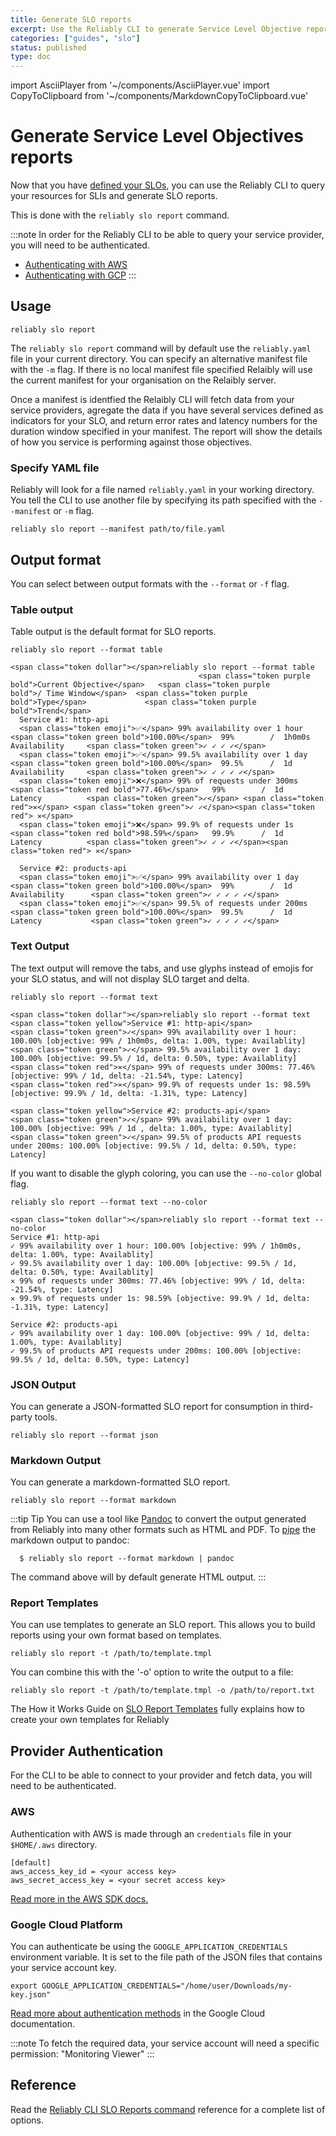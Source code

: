 ```yaml
---
title: Generate SLO reports
excerpt: Use the Reliably CLI to generate Service Level Objective reports.
categories: ["guides", "slo"]
status: published
type: doc
---
```

import AsciiPlayer from '~/components/AsciiPlayer.vue'
import CopyToClipboard from '~/components/MarkdownCopyToClipboard.vue'

# Generate Service Level Objectives reports

Now that you have [defined your SLOs](/docs/guides/slo/define-slos/), you can use the
Reliably CLI to query your resources for SLIs and generate SLO reports.

This is done with the `reliably slo report` command.

:::note
In order for the Reliably CLI to be able to query your service provider, you
will need to be authenticated.

* [Authenticating with AWS](#aws)
* [Authenticating with GCP](#google-cloud-platform)
:::
## Usage

```console
reliably slo report
```
<CopyToClipboard />

<AsciiPlayer id="409053" />

The `reliably slo report` command will by default use the `reliably.yaml` file in your current directory.  You can specify an alternative manifest file with the `-m` flag. If there is no local manifest file specified Relaibly will use the current manifest for your organisation on the Relaibly server.

Once a manifest is identfied the Relaibly CLI will fetch data from your service providers, agregate the data if you have
several services defined as indicators for your SLO, and return error rates and latency numbers for the duration window specified in your manifest. The report will show the details of how you service is performing against those objectives.

### Specify YAML file

Reliably will look for a file named `reliably.yaml` in your  working directory.
You tell the CLI to use another file by specifying its path specified with the
`--manifest` or `-m` flag.

```console
reliably slo report --manifest path/to/file.yaml
```
<CopyToClipboard />

## Output format

You can select between output formats with the `--format` or `-f` flag.

### Table output

Table output is the default format for SLO reports.

```console
reliably slo report --format table
```
<CopyToClipboard />

```reliably
<span class="token dollar"></span>reliably slo report --format table
                                          <span class="token purple bold">Current Objective</span>   <span class="token purple bold">/ Time Window</span>  <span class="token purple bold">Type</span>             <span class="token purple bold">Trend</span>
  Service #1: http-api
  <span class="token emoji">✅</span> 99% availability over 1 hour         <span class="token green bold">100.00%</span>  99%        /  1h0m0s      Availability     <span class="token green">✓ ✓ ✓ ✓</span>
  <span class="token emoji">✅</span> 99.5% availability over 1 day        <span class="token green bold">100.00%</span>  99.5%      /  1d          Availability     <span class="token green">✓ ✓ ✓ ✓ ✓</span>
  <span class="token emoji">❌</span> 99% of requests under 300ms          <span class="token red bold">77.46%</span>   99%        /  1d          Latency          <span class="token green">✓</span> <span class="token red">✕</span> <span class="token green">✓ ✓</span><span class="token red"> ✕</span>
  <span class="token emoji">❌</span> 99.9% of requests under 1s           <span class="token red bold">98.59%</span>   99.9%      /  1d          Latency          <span class="token green">✓ ✓ ✓ ✓</span><span class="token red"> ✕</span>

  Service #2: products-api
  <span class="token emoji">✅</span> 99% availability over 1 day          <span class="token green bold">100.00%</span>  99%        /  1d          Availability      <span class="token green">✓ ✓ ✓ ✓ ✓</span>
  <span class="token emoji">✅</span> 99.5% of requests under 200ms        <span class="token green bold">100.00%</span>  99.5%      /  1d          Latency           <span class="token green">✓ ✓ ✓ ✓ ✓</span>
```



### Text Output

The text output will remove the tabs, and use glyphs instead of emojis for
your SLO status, and will not display SLO target and delta.

```console
reliably slo report --format text
```
<CopyToClipboard />

```reliably
<span class="token dollar"></span>reliably slo report --format text
<span class="token yellow">Service #1: http-api</span>
<span class="token green">✓</span> 99% availability over 1 hour: 100.00% [objective: 99% / 1h0m0s, delta: 1.00%, type: Availablity]
<span class="token green">✓</span> 99.5% availability over 1 day: 100.00% [objective: 99.5% / 1d, delta: 0.50%, type: Availablity]
<span class="token red">✕</span> 99% of requests under 300ms: 77.46% [objective: 99% / 1d, delta: -21.54%, type: Latency]
<span class="token red">✕</span> 99.9% of requests under 1s: 98.59%  [objective: 99.9% / 1d, delta: -1.31%, type: Latency]

<span class="token yellow">Service #2: products-api</span>
<span class="token green">✓</span> 99% availability over 1 day: 100.00% [objective: 99% / 1d , delta: 1.00%, type: Availablity]
<span class="token green">✓</span> 99.5% of products API requests under 200ms: 100.00% [objective: 99.5% / 1d, delta: 0.50%, type: Latency]
```

If you want to disable the glyph coloring, you can use the `--no-color` global
flag.

```console
reliably slo report --format text --no-color
```
<CopyToClipboard />

```reliably
<span class="token dollar"></span>reliably slo report --format text --no-color
Service #1: http-api
✓ 99% availability over 1 hour: 100.00% [objective: 99% / 1h0m0s, delta: 1.00%, type: Availablity]
✓ 99.5% availability over 1 day: 100.00% [objective: 99.5% / 1d, delta: 0.50%, type: Availablity]
✕ 99% of requests under 300ms: 77.46% [objective: 99% / 1d, delta: -21.54%, type: Latency]
✕ 99.9% of requests under 1s: 98.59% [objective: 99.9% / 1d, delta: -1.31%, type: Latency]

Service #2: products-api
✓ 99% availability over 1 day: 100.00% [objective: 99% / 1d, delta: 1.00%, type: Availablity]
✓ 99.5% of products API requests under 200ms: 100.00% [objective: 99.5% / 1d, delta: 0.50%, type: Latency]
```

### JSON Output

You can generate a JSON-formatted SLO report for consumption in third-party
tools.

```console
reliably slo report --format json
```
<CopyToClipboard />

### Markdown Output

You can generate a markdown-formatted SLO report.

```console
reliably slo report --format markdown
```
<CopyToClipboard />

:::tip Tip
  You can use a tool like <a href="https://pandoc.org/" target="_blank" rel="noopener noreferer">Pandoc</a> to convert the output generated from Reliably
  into many other formats such as HTML and PDF. To <a href="https://www.geeksforgeeks.org/piping-in-unix-or-linux/" target="_blank" rel="noopener noreferer">pipe</a> the markdown output to pandoc:

  ```console
    $ reliably slo report --format markdown | pandoc
  ```

  The command above will by default generate HTML output.
:::

### Report Templates

You can use templates to  generate an SLO report. This allows you to build reports using your own format based on templates.

```console
reliably slo report -t /path/to/template.tmpl
```
<CopyToClipboard />

You can combine this with the '-o' option to write the output to a file:

```console
reliably slo report -t /path/to/template.tmpl -o /path/to/report.txt
```
<CopyToClipboard />

The How it Works Guide on [SLO Report Templates] fully explains how to create your own templates for Reliably

[SLO Report Templates]: /docs/guides/how-it-works/report-templates/



## Provider Authentication

For the CLI to be able to connect to your provider and fetch data, you will need
to be authenticated.

### AWS

Authentication with AWS is made through an `credentials` file in your
`$HOME/.aws` directory.

```
[default]
aws_access_key_id = <your access key>
aws_secret_access_key = <your secret access key>
```

<a href="https://aws.github.io/aws-sdk-go-v2/docs/configuring-sdk/#specifying-credentials/" target="_blank" rel="noopener noreferer">Read more in the AWS SDK docs.</a>

### Google Cloud Platform

You can authenticate be using the `GOOGLE_APPLICATION_CREDENTIALS` environment variable. It is set to the file path of the JSON files that contains your service account key.

```console
export GOOGLE_APPLICATION_CREDENTIALS="/home/user/Downloads/my-key.json"
```
<CopyToClipboard />

<a href="https://cloud.google.com/docs/authentication/getting-started" target="_blank" rel="noopener noreferer">Read more about authentication methods</a> in the Google Cloud documentation.

:::note
To fetch the required data, your service account will need a specific permission: "Monitoring Viewer"
:::

## Reference

Read the [Reliably CLI SLO Reports command](/docs/reference/cli/reliably-slo-report/) reference for a complete list of options.

